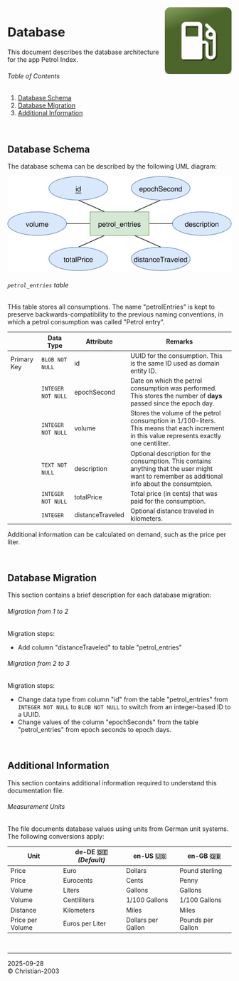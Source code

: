 <img src="../img/icon.png" height="150" align="right">

# Database
This document describes the database architecture for the app Petrol Index.

###### Table of Contents
1. [Database Schema](#database-schema)
2. [Database Migration](#database-migration)
3. [Additional Information](#additional-information)

<br/>

## Database Schema
The database schema can be described by the following UML diagram:

![](../img/development/database_scheme.drawio.svg)

###### `petrol_entries` table
THis table stores all consumptions. The name "petrolEntries" is kept to preserve backwards-compatibility to the previous naming conventions, in which a petrol consumption was called "Petrol entry".

&nbsp; | Data Type | Attribute | Remarks
--- | --- | --- | ---
Primary Key | `BLOB NOT NULL` | id | UUID for the consumption. This is the same ID used as domain entity ID.
&nbsp; | `INTEGER NOT NULL` | epochSecond | Date on which the petrol consumption was performed. This stores the number of **days** passed since the epoch day.
&nbsp; | `INTEGER NOT NULL` | volume | Stores the volume of the petrol consumption in 1/100-liters. This means that each increment in this value represents exactly one centiliter.
&nbsp; | `TEXT NOT NULL` | description | Optional description for the consumption. This contains anything that the user might want to remember as additional info about the consumtpion.
&nbsp; | `INTEGER NOT NULL` | totalPrice | Total price (in cents) that was paid for the consumption.
&nbsp; | `INTEGER` | distanceTraveled | Optional distance traveled in kilometers.

Additional information can be calculated on demand, such as the price per liter.

<br/>

## Database Migration
This section contains a brief description for each database migration:

###### Migration from 1 to 2
Migration steps:
* Add column "distanceTraveled" to table "petrol_entries"

###### Migration from 2 to 3
Migration steps:
* Change data type from column "id" from the table "petrol_entries" from `INTEGER NOT NULL` to `BLOB NOT NULL` to switch from an integer-based ID to a UUID.
* Change values of the column "epochSeconds" from the table "petrol_entries" from epoch seconds to epoch days.

<br/>

## Additional Information
This section contains additional information required to understand this documentation file.

###### Measurement Units
The file documents database values using units from German unit systems. The following conversions apply:

Unit | de-DE :de: _(Default)_ | en-US :us: | en-GB :gb:
--- | --- | --- | ---
Price | Euro | Dollars | Pound sterling
Price | Eurocents | Cents | Penny
Volume | Liters | Gallons | Gallons
Volume | Centliliters | 1/100 Gallons | 1/100 Gallons
Distance | Kilometers | Miles | Miles
Price per Volume | Euros per Liter | Dollars per Gallon | Pounds per Gallon

<br/>

***

2025-09-28  
&copy; Christian-2003
